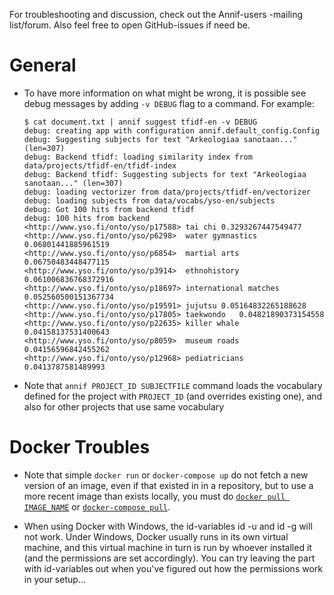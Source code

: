 For troubleshooting and discussion, check out the Annif-users -mailing list/forum. Also feel free to open GitHub-issues if need be.

# General

- To have more information on what might be wrong, it is possible see debug messages by adding `-v DEBUG` flag to a command. For example: 
    ```
    $ cat document.txt | annif suggest tfidf-en -v DEBUG
    debug: creating app with configuration annif.default_config.Config
    debug: Suggesting subjects for text "Arkeologiaa sanotaan..." (len=307)
    debug: Backend tfidf: loading similarity index from data/projects/tfidf-en/tfidf-index
    debug: Backend tfidf: Suggesting subjects for text "Arkeologiaa sanotaan..." (len=307)
    debug: loading vectorizer from data/projects/tfidf-en/vectorizer
    debug: loading subjects from data/vocabs/yso-en/subjects
    debug: Got 100 hits from backend tfidf
    debug: 100 hits from backend
    <http://www.yso.fi/onto/yso/p17588>	tai chi	0.3293267447549477
    <http://www.yso.fi/onto/yso/p6298>	water gymnastics	0.06801441885961519
    <http://www.yso.fi/onto/yso/p6854>	martial arts	0.06750483448477115
    <http://www.yso.fi/onto/yso/p3914>	ethnohistory	0.061006836768372916
    <http://www.yso.fi/onto/yso/p18697>	international matches	0.052560500151367734
    <http://www.yso.fi/onto/yso/p19591>	jujutsu	0.05164832265188628
    <http://www.yso.fi/onto/yso/p17805>	taekwondo	0.04821890373154558
    <http://www.yso.fi/onto/yso/p22635>	killer whale	0.04158137531400643
    <http://www.yso.fi/onto/yso/p8059>	museum roads	0.04156596842455262
    <http://www.yso.fi/onto/yso/p12968>	pediatricians	0.0413787581489993
    ```

- Note that `annif PROJECT_ID SUBJECTFILE` command loads the vocabulary defined for the project with `PROJECT_ID` (and overrides existing one), and also for other projects that use same vocabulary

# Docker Troubles

- Note that simple `docker run` or `docker-compose up` do not fetch a new version of an image, even if that existed in in a repository, but to use a more recent image than exists locally, you must do [`docker pull IMAGE_NAME`](https://docs.docker.com/engine/reference/commandline/pull/) or [`docker-compose pull`](https://docs.docker.com/compose/reference/pull/).

- When using Docker with Windows, the id-variables id -u and id -g will not work. Under Windows, Docker usually runs in its own virtual machine, and this virtual machine in turn is run by whoever installed it (and the permissions are set accordingly). You can try leaving the part with id-variables out when you've figured out how the permissions work in your setup...
